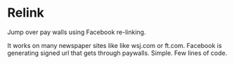 # Relink

Jump over pay walls using Facebook re-linking.

It works on many newspaper sites like like wsj.com or ft.com. Facebook is generating signed url that gets through paywalls. Simple. Few lines of code.
